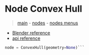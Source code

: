 # Node Convex Hull

> [main](../structure.md) - [nodes](nodes.md) - [nodes menus](nodes_menus.md)

- [Blender reference](https://docs.blender.org/manual/en/latest/modeling/geometry_nodes/geometry/convex_hull.html)
 - [api reference]({node.blender_python_ref})

```python
node = ConvexHull(geometry=None)```
